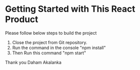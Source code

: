 # Getting Started with This React Product

Please follow below steps to build the project

1. Close the project from Git repository. 
2. Run the command in the console "npm install"
3. Then Run this command "npm start"

Thank you
Daham Akalanka